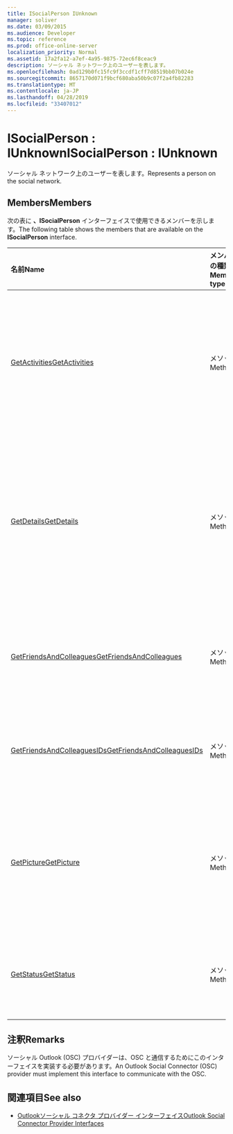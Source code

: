 ```yaml
---
title: ISocialPerson IUnknown
manager: soliver
ms.date: 03/09/2015
ms.audience: Developer
ms.topic: reference
ms.prod: office-online-server
localization_priority: Normal
ms.assetid: 17a2fa12-a7ef-4a95-9875-72ec6f8ceac9
description: ソーシャル ネットワーク上のユーザーを表します。
ms.openlocfilehash: 0ad129b0fc15fc9f3ccdf1cff7d8519bb07b024e
ms.sourcegitcommit: 8657170d071f9bcf680aba50b9c07f2a4fb82283
ms.translationtype: MT
ms.contentlocale: ja-JP
ms.lasthandoff: 04/28/2019
ms.locfileid: "33407012"
---
```

# <a name="isocialperson--iunknown"></a><span data-ttu-id="3831d-103">ISocialPerson : IUnknown</span><span class="sxs-lookup"><span data-stu-id="3831d-103">ISocialPerson : IUnknown</span></span>

<span data-ttu-id="3831d-104">ソーシャル ネットワーク上のユーザーを表します。</span><span class="sxs-lookup"><span data-stu-id="3831d-104">Represents a person on the social network.</span></span>
  
## <a name="members"></a><span data-ttu-id="3831d-105">Members</span><span class="sxs-lookup"><span data-stu-id="3831d-105">Members</span></span>

<span data-ttu-id="3831d-106">次の表に **、ISocialPerson** インターフェイスで使用できるメンバーを示します。</span><span class="sxs-lookup"><span data-stu-id="3831d-106">The following table shows the members that are available on the **ISocialPerson** interface.</span></span> 
  
|<span data-ttu-id="3831d-107">**名前**</span><span class="sxs-lookup"><span data-stu-id="3831d-107">**Name**</span></span>|<span data-ttu-id="3831d-108">**メンバーの種類**</span><span class="sxs-lookup"><span data-stu-id="3831d-108">**Member type**</span></span>|<span data-ttu-id="3831d-109">**説明**</span><span class="sxs-lookup"><span data-stu-id="3831d-109">**Description**</span></span>|
|:-----|:-----|:-----|
|[<span data-ttu-id="3831d-110">GetActivities</span><span class="sxs-lookup"><span data-stu-id="3831d-110">GetActivities</span></span>](isocialperson-getactivities.md) <br/> |<span data-ttu-id="3831d-111">メソッド</span><span class="sxs-lookup"><span data-stu-id="3831d-111">Method</span></span>  <br/> |<span data-ttu-id="3831d-112">このメソッドは、ソーシャル コネクタ 2013 Outlook廃止されました。</span><span class="sxs-lookup"><span data-stu-id="3831d-112">This method has been deprecated since Outlook Social Connector 2013.</span></span>  <br/> |
|[<span data-ttu-id="3831d-113">GetDetails</span><span class="sxs-lookup"><span data-stu-id="3831d-113">GetDetails</span></span>](isocialperson-getdetails.md) <br/> |<span data-ttu-id="3831d-114">メソッド</span><span class="sxs-lookup"><span data-stu-id="3831d-114">Method</span></span>  <br/> |<span data-ttu-id="3831d-115">名、名、プロファイル画像の URL など、人物の詳細を表す文字列を取得します。</span><span class="sxs-lookup"><span data-stu-id="3831d-115">Gets a string that represents details for the person, such as the first name, last name, and a URL to a profile picture.</span></span>  <br/> |
|[<span data-ttu-id="3831d-116">GetFriendsAndColleagues</span><span class="sxs-lookup"><span data-stu-id="3831d-116">GetFriendsAndColleagues</span></span>](isocialperson-getfriendsandcolleagues.md) <br/> |<span data-ttu-id="3831d-117">メソッド</span><span class="sxs-lookup"><span data-stu-id="3831d-117">Method</span></span>  <br/> |<span data-ttu-id="3831d-118">ユーザーのコレクションを表す文字列を取得します。</span><span class="sxs-lookup"><span data-stu-id="3831d-118">Gets a string that represents a collection of people.</span></span>  <br/> |
|[<span data-ttu-id="3831d-119">GetFriendsAndColleaguesIDs</span><span class="sxs-lookup"><span data-stu-id="3831d-119">GetFriendsAndColleaguesIDs</span></span>](isocialperson-getfriendsandcolleaguesids.md) <br/> |<span data-ttu-id="3831d-120">メソッド</span><span class="sxs-lookup"><span data-stu-id="3831d-120">Method</span></span>  <br/> |<span data-ttu-id="3831d-121">このメソッドは現在サポートされていません。</span><span class="sxs-lookup"><span data-stu-id="3831d-121">This method is currently not supported.</span></span>  <br/> |
|[<span data-ttu-id="3831d-122">GetPicture</span><span class="sxs-lookup"><span data-stu-id="3831d-122">GetPicture</span></span>](isocialperson-getpicture.md) <br/> |<span data-ttu-id="3831d-123">メソッド</span><span class="sxs-lookup"><span data-stu-id="3831d-123">Method</span></span>  <br/> |<span data-ttu-id="3831d-124">ユーザーのピクチャ リソースを含むバイトの配列を取得します。</span><span class="sxs-lookup"><span data-stu-id="3831d-124">Gets an array of bytes that contains the picture resource for the person.</span></span>  <br/> |
|[<span data-ttu-id="3831d-125">GetStatus</span><span class="sxs-lookup"><span data-stu-id="3831d-125">GetStatus</span></span>](isocialperson-getstatus.md) <br/> |<span data-ttu-id="3831d-126">メソッド</span><span class="sxs-lookup"><span data-stu-id="3831d-126">Method</span></span>  <br/> |<span data-ttu-id="3831d-127">このメソッドは現在サポートされていません。</span><span class="sxs-lookup"><span data-stu-id="3831d-127">This method is currently not supported.</span></span>  <br/> |
   
## <a name="remarks"></a><span data-ttu-id="3831d-128">注釈</span><span class="sxs-lookup"><span data-stu-id="3831d-128">Remarks</span></span>

<span data-ttu-id="3831d-129">ソーシャル Outlook (OSC) プロバイダーは、OSC と通信するためにこのインターフェイスを実装する必要があります。</span><span class="sxs-lookup"><span data-stu-id="3831d-129">An Outlook Social Connector (OSC) provider must implement this interface to communicate with the OSC.</span></span>
  
## <a name="see-also"></a><span data-ttu-id="3831d-130">関連項目</span><span class="sxs-lookup"><span data-stu-id="3831d-130">See also</span></span>

- [<span data-ttu-id="3831d-131">Outlookソーシャル コネクタ プロバイダー インターフェイス</span><span class="sxs-lookup"><span data-stu-id="3831d-131">Outlook Social Connector Provider Interfaces</span></span>](outlook-social-connector-provider-interfaces.md)

